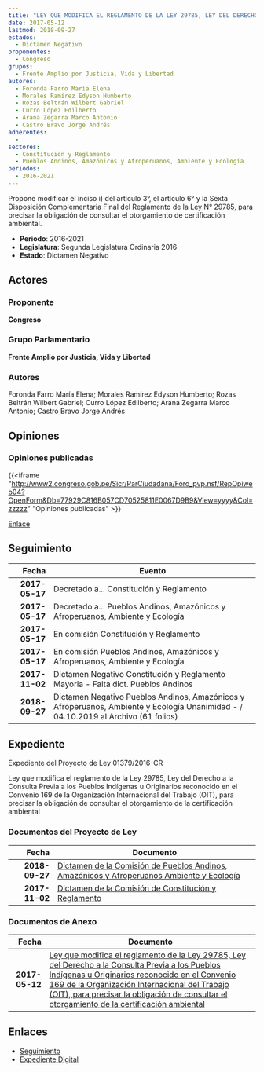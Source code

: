 ```yaml
---
title: "LEY QUE MODIFICA EL REGLAMENTO DE LA LEY 29785, LEY DEL DERECHO A LA CONSULTA PREVIA A LOS PUEBLOS INDÍGENAS U ORIGINARIOS, RECONOCIDO EN EL CONVENIO 169 DE LA ORGANIZACIÓN INTERNACIONAL DEL TRABAJO"
date: 2017-05-12
lastmod: 2018-09-27
estados: 
  - Dictamen Negativo
proponentes: 
  - Congreso
grupos: 
  - Frente Amplio por Justicia, Vida y Libertad
autores: 
  - Foronda Farro María Elena
  - Morales Ramírez Edyson Humberto
  - Rozas Beltrán Wilbert Gabriel
  - Curro López Edilberto
  - Arana Zegarra Marco Antonio
  - Castro Bravo Jorge Andrés
adherentes: 
  - 
sectores: 
  - Constitución y Reglamento
  - Pueblos Andinos, Amazónicos y Afroperuanos, Ambiente y Ecología
periodos: 
  - 2016-2021
---
```


Propone modificar el inciso i) del artículo 3°, el artículo 6° y la Sexta Disposición Complementaria Final del Reglamento de la Ley N° 29785, para precisar la obligación de consultar el otorgamiento de certificación ambiental.

- **Periodo**: 2016-2021
- **Legislatura**: Segunda Legislatura Ordinaria 2016
- **Estado**: Dictamen Negativo

## Actores

### Proponente

**Congreso**

### Grupo Parlamentario

**Frente Amplio por Justicia, Vida y Libertad**

### Autores

Foronda Farro María Elena; Morales Ramírez Edyson Humberto; Rozas Beltrán Wilbert Gabriel; Curro López Edilberto; Arana Zegarra Marco Antonio; Castro Bravo Jorge Andrés


## Opiniones

### Opiniones publicadas

{{<iframe "http://www2.congreso.gob.pe/Sicr/ParCiudadana/Foro_pvp.nsf/RepOpiweb04?OpenForm&Db=77929C816B057CD70525811E0067D9B9&View=yyyy&Col=zzzzz" "Opiniones publicadas" >}}

[Enlace](http://www2.congreso.gob.pe/Sicr/ParCiudadana/Foro_pvp.nsf/RepOpiweb04?OpenForm&Db=77929C816B057CD70525811E0067D9B9&View=yyyy&Col=zzzzz)

## Seguimiento

| Fecha | Evento |
|------:|--------|
| **2017-05-17** | Decretado a... Constitución y Reglamento|
| **2017-05-17** | Decretado a... Pueblos Andinos, Amazónicos y Afroperuanos, Ambiente y Ecología|
| **2017-05-17** | En comisión Constitución y Reglamento|
| **2017-05-17** | En comisión Pueblos Andinos, Amazónicos y Afroperuanos, Ambiente y Ecología|
| **2017-11-02** | Dictamen Negativo Constitución y Reglamento Mayoria - Falta dict. Pueblos Andinos|
| **2018-09-27** | Dictamen Negativo Pueblos Andinos, Amazónicos y Afroperuanos, Ambiente y Ecología Unanimidad - / 04.10.2019 al Archivo (61 folios)|


## Expediente

Expediente del Proyecto de Ley 01379/2016-CR

Ley que modifica el reglamento de la Ley 29785, Ley del Derecho a la Consulta Previa a los Pueblos Indígenas u Originarios reconocido en el Convenio 169 de la Organización Internacional del Trabajo (OIT), para precisar la obligación de consultar el otorgamiento de la certificación ambiental


### Documentos del Proyecto de Ley

| Fecha | Documento |
|------:|--------|
| **2018-09-27** | [Dictamen de la Comisión de Pueblos Andinos, Amazónicos y Afroperuanos Ambiente y Ecología](http://www.leyes.congreso.gob.pe/Documentos/2016_2021/Dictamenes/Proyectos_de_Ley/01379DC19MAY20180927.PDF) |
| **2017-11-02** | [Dictamen de la Comisión de Constitución y Reglamento](http://www.leyes.congreso.gob.pe/Documentos/2016_2021/Dictamenes/Proyectos_de_Ley/01379DC04MAY20171102.pdf) |

### Documentos de Anexo

| Fecha | Documento |
|------:|--------|
| **2017-05-12** | [Ley que modifica el reglamento de la Ley 29785, Ley del Derecho a la Consulta Previa a los Pueblos Indígenas u Originarios reconocido en el Convenio 169 de la Organización Internacional del Trabajo (OIT), para precisar la obligación de consultar el otorgamiento de la certificación ambiental](http://www.leyes.congreso.gob.pe/Documentos/2016_2021/Proyectos_de_Ley_y_de_Resoluciones_Legislativas/PL0137920170512..pdf) |

## Enlaces 

- [Seguimiento](http://www2.congreso.gob.pehttp://www2.congreso.gob.pe/Sicr/TraDocEstProc/CLProLey2016.nsf/f7fff46988ca05b1052578e100829cc7/64cfaded79b022bb0525811e00755f88?OpenDocument)
- [Expediente Digital](http://www2.congreso.gob.pehttp://www2.congreso.gob.pe/Sicr/TraDocEstProc/CLProLey2016.nsf/f7fff46988ca05b1052578e100829cc7/64cfaded79b022bb0525811e00755f88?OpenDocument&Click=05257FB7005EB655.eb71d0cf91d8294e05256cdf006b5706/$Body/0.1C6C)
